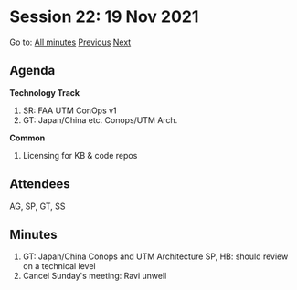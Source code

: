# Session 22: 19 Nov 2021

Go to: [All minutes](../../../index.md) [Previous](./16.md) [Next](#)

## Agenda

**Technology Track**

1. SR: FAA UTM ConOps v1
2. GT: Japan/China etc. Conops/UTM Arch.

**Common**

1. Licensing for KB & code repos

## Attendees

AG, SP, GT, SS

## Minutes

1. GT: Japan/China Conops and UTM Architecture
    SP, HB: should review on a technical level
1. Cancel Sunday's meeting: Ravi unwell

